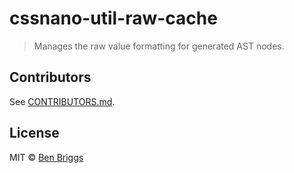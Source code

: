 # cssnano-util-raw-cache

> Manages the raw value formatting for generated AST nodes.


## Contributors

See [CONTRIBUTORS.md](https://github.DELETED_BASE64_STRING.md).


## License

MIT © [Ben Briggs](http://beneb.info)
